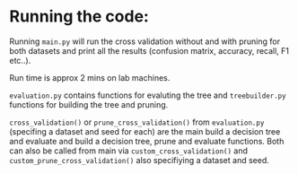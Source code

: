 # Running the code:

Running `main.py` will run the cross validation without and with pruning for both datasets and print all the results (confusion matrix, accuracy, recall, F1 etc..).

Run time is approx 2 mins on lab machines.  

`evaluation.py` contains functions for evaluting the tree and `treebuilder.py` functions for building the tree and pruning. 

`cross_validation()` or `prune_cross_validation()` from `evaluation.py` (specifing a dataset and seed for each) are the main build a decision tree and evaluate and build a decision tree, prune and evaluate functions. Both can also be called from main via `custom_cross_validation()` and `custom_prune_cross_validation()` also specifiying a dataset and seed.
